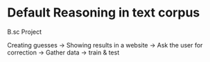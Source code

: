 # Default Reasoning in text corpus
B.sc Project

Creating guesses -> Showing results in a website -> Ask the user for correction -> Gather data -> train & test

